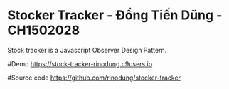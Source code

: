 # Stocker Tracker - Đồng Tiến Dũng - CH1502028
Stock tracker is a Javascript Observer Design Pattern.

#Demo 
https://stock-tracker-rinodung.c9users.io

#Source code
https://github.com/rinodung/stocker-tracker